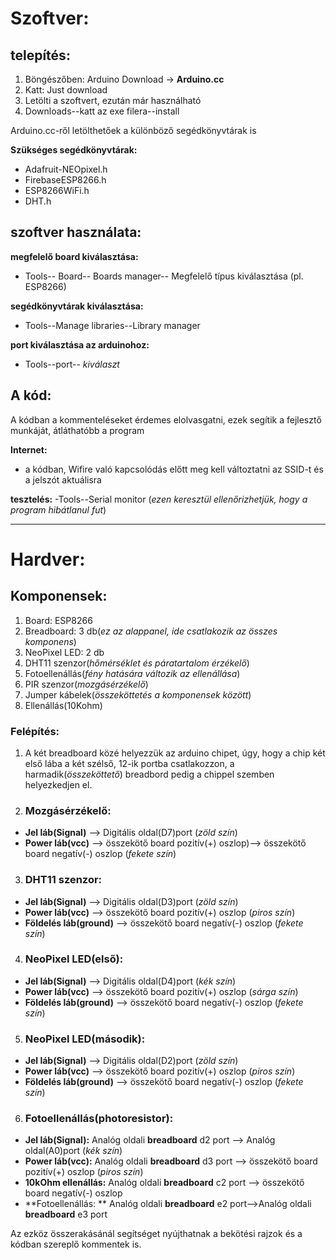 # Szoftver:

## telepítés:
1. Böngészőben: Arduino Download -> **Arduino.cc**
2. Katt: Just download
3. Letölti a szoftvert, ezután már használható
4. Downloads--katt az exe filera--install

Arduino.cc-ről letölthetőek a különböző segédkönyvtárak is

**Szükséges segédkönyvtárak:**
- Adafruit-NEOpixel.h
- FirebaseESP8266.h
- ESP8266WiFi.h
- DHT.h

## szoftver használata:

**megfelelő board kiválasztása:**
- Tools-- Board-- Boards manager-- Megfelelő típus kiválasztása (pl. ESP8266)

**segédkönyvtárak kiválasztása:**
- Tools--Manage libraries--Library manager

**port kiválasztása az arduinohoz:**
- Tools--port-- *kiválaszt*


## A kód:
A kódban a kommenteléseket érdemes elolvasgatni, ezek segítik a fejlesztő munkáját, átláthatóbb a program

**Internet:**
- a kódban, Wifire való kapcsolódás előtt meg kell változtatni az SSID-t és a jelszót aktuálisra
 
**tesztelés:**
 -Tools--Serial monitor
 (*ezen keresztül ellenőrizhetjük, hogy a program hibátlanul fut*)



---
# Hardver:

## **Komponensek:**
1. Board: ESP8266
2. Breadboard: 3 db(*ez az alappanel, ide csatlakozik az összes komponens*)
3. NeoPixel LED: 2 db
4. DHT11 szenzor(*hőmérséklet és páratartalom érzékelő*)
6. Fotoellenállás(*fény hatására változik az ellenállása*)
7. PIR szenzor(*mozgásérzékelő*)
8. Jumper kábelek(*összeköttetés a komponensek között*)
9. Ellenállás(10Kohm)

### Felépítés:

1. A két breadboard közé helyezzük az arduino chipet, úgy, hogy a chip két első lába a két szélső, 12-ik portba csatlakozzon, a harmadik(*összeköttető*) breadbord pedig a chippel szemben helyezkedjen el.


3. ### Mozgásérzékelő:
- **Jel láb(Signal)** --> Digitális oldal(D7)port
(*zöld szín*)
- **Power láb(vcc)** --> összekötő board pozitív(+) oszlop)--> összekötő board negatív(-) oszlop
(*fekete szín*)

3. ### DHT11 szenzor:

- **Jel láb(Signal)** --> Digitális oldal(D3)port
(*zöld szín*)
- **Power láb(vcc)** --> összekötő board pozitív(+) oszlop
(*piros szín*)
- **Földelés láb(ground)** --> összekötő board negatív(-) oszlop
(*fekete szín*)

4. ### NeoPixel LED(első):

 - **Jel láb(Signal)** --> Digitális oldal(D4)port
(*kék szín*)
- **Power láb(vcc)** --> összekötő board pozitív(+) oszlop
(*sárga szín*)
- **Földelés láb(ground)** --> összekötő board negatív(-) oszlop
(*fekete szín*)

5. ### NeoPixel LED(második):

- **Jel láb(Signal)** --> Digitális oldal(D2)port
(*zöld szín*)
- **Power láb(vcc)** --> összekötő board pozitív(+) oszlop
(*piros szín*)
- **Földelés láb(ground)** --> összekötő board negatív(-) oszlop
(*fekete szín*)

6. ### Fotoellenállás(photoresistor):

- **Jel láb(Signal):**
Analóg oldali **breadboard** d2 port --> Analóg oldal(A0)port
(*kék szín*)
- **Power láb(vcc):**
Analóg oldali **breadboard** d3 port --> összekötő board pozitív(+) oszlop
(*piros szín*)
- **10kOhm ellenállás:**
 Analóg oldali **breadboard** c2 port --> összekötő board negatív(-) oszlop
 - **Fotoellenállás: **
 Analóg oldali **breadboard** e2 port-->Analóg oldali **breadboard** e3 port
 
 Az ezköz összerakásánál segítséget nyújthatnak a bekötési rajzok és a kódban szereplő kommentek is.


